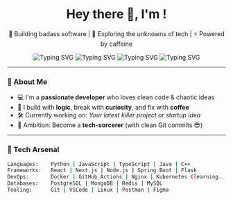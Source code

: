 <!--- 👋 Hi, I’m @CodeSmithPratik
- 👀 I’m interested in  ✨ special ✨
- 🌱 I’m currently learning Computer Science 
- 💞️ I’m looking to collaborate on software projects
- 📫 How to reach me "instaHandle" @pratik.dhage_

<!---hi
CodeSmithPratik/CodeSmithPratik is a ✨ special ✨ repository because its `README.md` (this file) appears on your GitHub profile.
You can click the Preview link to take a look at your changes.
--->


<h1 align="center">Hey there 👋, I'm <YOUR NAME>!</h1>
<p align="center">
  🚀 Building badass software | 🔭 Exploring the unknowns of tech | ⚡ Powered by caffeine
</p>

<p align="center">
<img src="https://readme-typing-svg.demolab.com?font=Fira+Code&size=22&pause=500&speed=50&center=true&vCenter=true&width=435&lines=Code.+Create.+Repeat.;Love+to+build%2C+break+%26+learn.;Always+evolving+%E2%9A%A1%EF%B8%8F" alt="Typing SVG" />
  <img src="https://readme-typing-svg.demolab.com?font=JetBrains+Mono&size=24&pause=600&speed=40&color=F7971E&vCenter=true&center=true&width=600&lines=🚀+Code.+Create.+Repeat.;💥+Break+Things.+Fix+Them+Better.;🧠+Learn+Like+You're+On+Fire.;⚡+Evolve+or+Be+Left+Behind." alt="Typing SVG" />
  <img src="https://readme-typing-svg.demolab.com?font=Fira+Code&size=24&pause=600&speed=35&color=6C63FF&vCenter=true&center=true&width=600&lines=🔥+Build.+Break.+Repeat.;🌈+Code+Loud%2C+Code+Proud.;💡+Dream+It.+Code+It." alt="Typing SVG" />
<img src="https://readme-typing-svg.demolab.com?font=Space+Mono&size=24&pause=500&speed=35&color=FF007F&vCenter=true&center=true&width=600&lines=💖+Elegant+Logic.;🌟+Beautiful+Code.;🧩+Infinite+Possibilities." alt="Typing SVG" />


</p>

---

### 🧠 About Me
- 💻 I'm a **passionate developer** who loves clean code & chaotic ideas  
- 🔬 I build with **logic**, break with **curiosity**, and fix with **coffee**
- 🛠️ Currently working on: _Your latest killer project or startup idea_
- 🎯 Ambition: Become a **tech-sorcerer** (with clean Git commits 😎)

---

### 🚀 Tech Arsenal
```bash
Languages:    Python | JavaScript | TypeScript | Java | C++
Frameworks:   React | Next.js | Node.js | Spring Boot | Flask
DevOps:       Docker | GitHub Actions | Nginx | Kubernetes (learning...)
Databases:    PostgreSQL | MongoDB | Redis | MySQL
Tooling:      Git | VSCode | Linux | Postman | Figma
